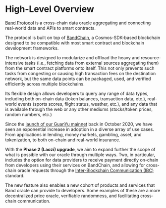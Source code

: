 # High-Level Overview

[Band Protocol](https://bandprotocol.com) is a cross-chain data oracle aggregating and connecting real-world data and APIs to smart contracts.

The protocol is built on top of [BandChain](https://github.com/bandprotocol/chain), a Cosmos-SDK-based blockchain designed to be compatible with most smart contract and blockchain development frameworks.

The network is designed to modularize and offload the heavy and resource-intensive tasks (i.e., fetching data from external sources aggregating them) from the smart contract platforms onto itself. This not only prevents such tasks from congesting or causing high transaction fees on the destination network, but the same data points can be packaged, used, and verified efficiently across multiple blockchains.

Its flexible design allows developers to query any range of data types, including both on-chain data (token balances, transaction data, etc.), real-world events (sports scores, flight status, weather, etc.), and any data that is available through the web or any other mediums (stocks/token prices, random numbers, etc.)

Since the [launch of our GuanYu mainnet](https://medium.com/bandprotocol/bandchain-phase-1-successful-mainnet-upgrade-and-guanyu-launch-ac2d0334da77) back in October 2020, we have seen an exponential increase in adoption in a diverse array of use cases. From applications in lending, money markets, gambling, asset, and tokenization, to both on-chain and real-world insurance.

With the **Phase 2 (Laozi) upgrade**, we aim to expand further the scope of what is possible with our oracle through multiple ways. Two, in particular, includes the option for data providers to receive payment directly on-chain from developers using their services on BandChain, and allowing for cross-chain oracle requests through the [Inter-Blockchain Communication (IBC)](https://ibc.cosmos.network/) standard.

The new feature also enables a new cohort of products and services that Band oracle can provide to developers. Some examples of these are a more decentralized price oracle, verifiable randomness, and facilitating cross-chain communication.
